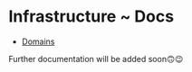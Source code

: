 # Infrastructure ~ Docs

- [Domains](./Domains.md)

Further documentation will be added soon🙃😉

<!-- TODO -->
